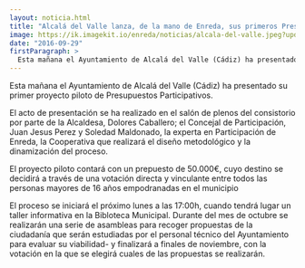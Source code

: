 ```yaml
---
layout: noticia.html
title: "Alcalá del Valle lanza, de la mano de Enreda, sus primeros Presupuestos Participativos"
image: https://ik.imagekit.io/enreda/noticias/alcala-del-valle.jpeg?updatedAt=1700045232114
date: "2016-09-29"
firstParagraph: >
  Esta mañana el Ayuntamiento de Alcalá del Valle (Cádiz) ha presentado su primer proyecto piloto de Presupuestos Participativos. 
---
```


Esta mañana el Ayuntamiento de Alcalá del Valle (Cádiz) ha presentado su primer proyecto piloto de Presupuestos Participativos. 

El acto de presentación se ha realizado en el salón de plenos del consistorio por parte de la Alcaldesa, Dolores Caballero; el Concejal de Participación, Juan Jesus Perez y Soledad Maldonado, la experta en Participación de Enreda, la Cooperativa que realizará el diseño metodológico y la dinamización del proceso.

El proyecto piloto contará con un prepuesto de 50.000€, cuyo destino se decidirá a través de una votación directa y vinculante entre todos las personas mayores de 16 años empodranadas en el municipio

El proceso se iniciará el próximo lunes a las 17:00h, cuando tendrá lugar un taller informativa en la Bibloteca Municipal. Durante del mes de octubre se realizarán una serie de asambleas para recoger propuestas de la ciudadanía que serán estudiadas por el personal técnico del Ayuntamiento para evaluar su viabilidad- y finalizará a finales de noviembre, con la votación en la que se elegirá cuales de las propuestas se realizarán.